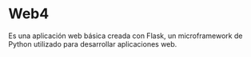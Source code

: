 # Web4
Es una aplicación web básica creada con Flask, un microframework de Python utilizado para desarrollar aplicaciones web. 
